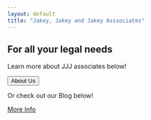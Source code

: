 ```yaml
---
layout: default
title: "Jakey, Jakey and Jakey Asssociates"
---
```

<h2>For all your legal needs</h2>

<p>
  Learn more about JJJ associates below!
</p>
<a href="../about.html"><button class="secondary-button">About Us</button></a>
<p>
  Or check out our Blog below!
</p>
<a href="../blog.html" class="primary-button">More Info</a>
